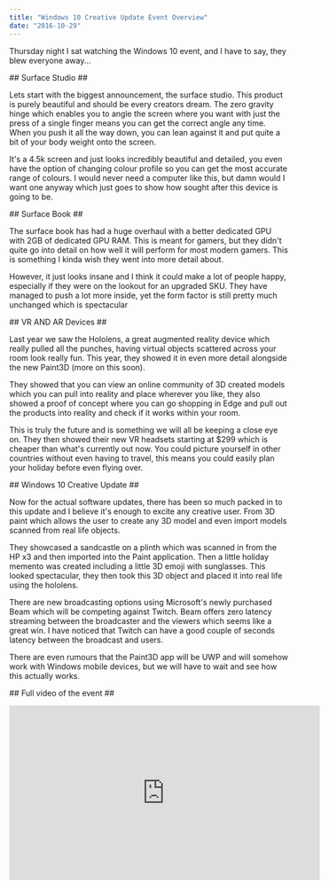 ```yaml
---
title: "Windows 10 Creative Update Event Overview"
date: "2016-10-29"
---
```


Thursday night I sat watching the Windows 10 event, and I have to say, they blew everyone away...

\## Surface Studio ##

Lets start with the biggest announcement, the surface studio. This product is purely beautiful and should be every creators dream. The zero gravity hinge which enables you to angle the screen where you want with just the press of a single finger means you can get the correct angle any time. When you push it all the way down, you can lean against it and put quite a bit of your body weight onto the screen.

It's a 4.5k screen and just looks incredibly beautiful and detailed, you even have the option of changing colour profile so you can get the most accurate range of colours. I would never need a computer like this, but damn would I want one anyway which just goes to show how sought after this device is going to be.

\## Surface Book ##

The surface book has had a huge overhaul with a better dedicated GPU with 2GB of dedicated GPU RAM. This is meant for gamers, but they didn't quite go into detail on how well it will perform for most modern gamers. This is something I kinda wish they went into more detail about.

However, it just looks insane and I think it could make a lot of people happy, especially if they were on the lookout for an upgraded SKU. They have managed to push a lot more inside, yet the form factor is still pretty much unchanged which is spectacular

\## VR AND AR Devices ##

Last year we saw the Hololens, a great augmented reality device which really pulled all the punches, having virtual objects scattered across your room look really fun. This year, they showed it in even more detail alongside the new Paint3D (more on this soon).

They showed that you can view an online community of 3D created models which you can pull into reality and place wherever you like, they also showed a proof of concept where you can go shopping in Edge and pull out the products into reality and check if it works within your room.

This is truly the future and is something we will all be keeping a close eye on. They then showed their new VR headsets starting at $299 which is cheaper than what's currently out now. You could picture yourself in other countries without even having to travel, this means you could easily plan your holiday before even flying over.

\## Windows 10 Creative Update ##

Now for the actual software updates, there has been so much packed in to this update and I believe it's enough to excite any creative user. From 3D paint which allows the user to create any 3D model and even import models scanned from real life objects.

They showcased a sandcastle on a plinth which was scanned in from the HP x3 and then imported into the Paint application. Then a little holiday memento was created including a little 3D emoji with sunglasses. This looked spectacular, they then took this 3D object and placed it into real life using the hololens.

There are new broadcasting options using Microsoft's newly purchased Beam which will be competing against Twitch. Beam offers zero latency streaming between the broadcaster and the viewers which seems like a great win. I have noticed that Twitch can have a good couple of seconds latency between the broadcast and users.

There are even rumours that the Paint3D app will be UWP and will somehow work with Windows mobile devices, but we will have to wait and see how this actually works.

\## Full video of the event ##

<iframe width="560" height="315" src="https://www.youtube.com/embed/SNeVaadNHg8" frameborder="0" allowfullscreen></iframe>
